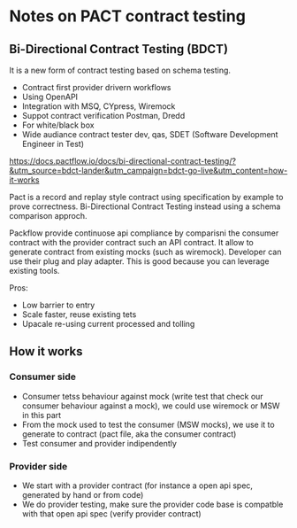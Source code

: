 # Notes on PACT contract testing


## Bi-Directional Contract Testing (BDCT)

It is a new form of contract testing based on schema testing.

- Contract first provider drivern workflows
- Using OpenAPI
- Integration with MSQ, CYpress, Wiremock
- Suppot contract verification Postman, Dredd
- For white/black box
- Wide audiance contract tester dev, qas, SDET (Software Development Engineer in Test)

https://docs.pactflow.io/docs/bi-directional-contract-testing/?&utm_source=bdct-lander&utm_campaign=bdct-go-live&utm_content=how-it-works


Pact is a record and replay style contract using specification by example to prove correctness.
Bi-Directional Contract Testing instead using a schema comparison approch.

Packflow provide continuose api compliance by comparisni the consumer contract with the provider contract such an API contract.
It allow to generate contract from existing mocks (such as wiremock). 
Developer can use their plug and play adapter.
This is good because you can leverage existing tools.

Pros:
- Low barrier to entry
- Scale faster, reuse existing tets
- Upacale re-using current processed and tolling

## How it works

### Consumer side

- Consumer tetss behaviour against mock (write test that check our consumer behaviour against a mock), we could use wiremock or MSW in this part
- From the mock used to test the consumer (MSW mocks), we use it to generate to contract (pact file, aka the consumer contract)
- Test consumer and provider indipendently

### Provider side

- We start with a provider contract (for instance a open api spec, generated by hand or from code)
- We do provider testing, make sure the provider code base is compatble with that open api spec (verify provider contract)


